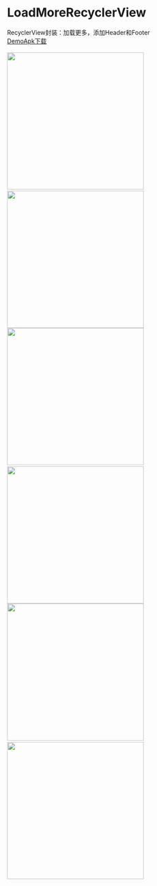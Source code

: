 # LoadMoreRecyclerView
RecyclerView封装：加载更多，添加Header和Footer <br />
[DemoApk下载](https://fir.im/7k3w?release_id=595ca138959d696e38000781) <br/>
<br />
  <img src="https://github.com/wpq2014/android-blog-samples/blob/master/images/HeaderAndFooter.gif" width="320px"/>&nbsp;&nbsp;&nbsp;&nbsp;<img src="https://github.com/wpq2014/android-blog-samples/blob/master/images/LinearLayoutManager.gif" width="320px"/> <br/>
  <img src="https://github.com/wpq2014/android-blog-samples/blob/master/images/GridLayoutManager.gif" width="320px"/>&nbsp;&nbsp;&nbsp;&nbsp;<img src="https://github.com/wpq2014/android-blog-samples/blob/master/images/StaggeredGridLayoutManager.gif" width="320px"/> <br/>
  <img src="https://github.com/wpq2014/android-blog-samples/blob/master/images/MultiViewType1.gif" width="320px"/>&nbsp;&nbsp;&nbsp;&nbsp;<img src="https://github.com/wpq2014/android-blog-samples/blob/master/images/MultiViewType2.gif" width="320px"/> <br/>


